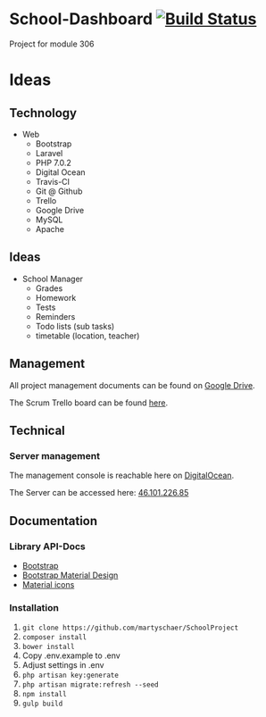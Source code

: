 # School-Dashboard [![Build Status](https://travis-ci.com/martyschaer/SchoolProject.svg?token=sbSe1s25snCdas4kvx7G&branch=master)](https://travis-ci.com/martyschaer/SchoolProject)
Project for module 306

# Ideas
## Technology
- Web
	- Bootstrap
	- Laravel
	- PHP 7.0.2
	- Digital Ocean
	- Travis-CI
	- Git @ Github
	- Trello
	- Google Drive
	- MySQL
	- Apache

## Ideas
- School Manager
	- Grades
	- Homework
	- Tests
	- Reminders
	- Todo lists (sub tasks)
	- timetable (location, teacher)

## Management
All project management documents can be found on [Google Drive](https://drive.google.com/drive/folders/0B817XkuekfgYS1luV2RRSHpVOG8).

The Scrum Trello board can be found [here](https://trello.com/b/Ol8jBTos/schoolproject).

## Technical
### Server management
The management console is reachable here on [DigitalOcean](https://cloud.digitalocean.com/droplets/10094949).

The Server can be accessed here: [46.101.226.85](http://46.101.226.85/)

## Documentation
### Library API-Docs
* [Bootstrap](http://getbootstrap.com/)
* [Bootstrap Material Design](http://fezvrasta.github.io/bootstrap-material-design/)
* [Material icons](https://design.google.com/icons/)

### Installation
1. `git clone https://github.com/martyschaer/SchoolProject`
2. `composer install`
3. `bower install`
4. Copy .env.example to .env
5. Adjust settings in .env
6. `php artisan key:generate`
7. `php artisan migrate:refresh --seed`
8. `npm install`
9. `gulp build`
